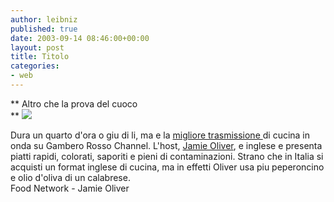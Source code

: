 ```yaml
---
author: leibniz
published: true
date: 2003-09-14 08:46:00+00:00
layout: post
title: Titolo
categories:
- web
---
```


   ** Altro che la prova del cuoco   
**  ![](http://images.foodnetwork.com/webfood/images/tv/showtitles/olivers_twist.jpg)

  Dura un quarto d'ora o giu di li, ma e la  [ migliore trasmissione ](http://www.foodnetwork.com/food/show_jo)di cucina in onda su Gambero Rosso Channel. L'host,  [ Jamie Oliver](http://www.jamieoliver.com/), e inglese e presenta piatti rapidi, colorati, saporiti e pieni di contaminazioni.   Strano che in Italia si acquisti un format inglese di cucina, ma in effetti Oliver usa piu peperoncino e olio d'oliva di un calabrese.   
Food Network - Jamie Oliver
